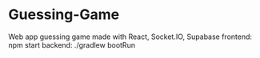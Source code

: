 # Guessing-Game

Web app guessing game made with React, Socket.IO, Supabase
frontend: npm start
backend: ./gradlew bootRun
